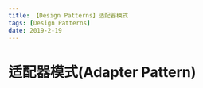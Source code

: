 ```yaml
---
title: 【Design Patterns】适配器模式
tags: [Design Patterns]
date: 2019-2-19
---
```


# 适配器模式(Adapter Pattern)